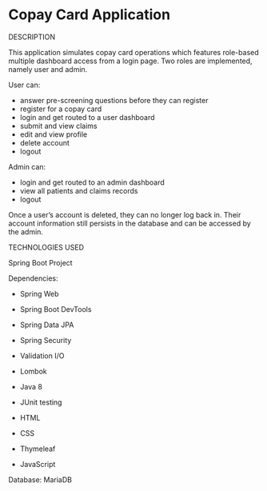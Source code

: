 # Copay Card Application

DESCRIPTION

This application simulates copay card operations which features role-based multiple dashboard access from a login page. Two roles are implemented, namely user and admin.

User can:
* answer pre-screening questions before they can register
* register for a copay card
* login and get routed to a user dashboard
* submit and view claims
* edit and view profile
* delete account
* logout

Admin can:
* login and get routed to an admin dashboard
* view all patients and claims records
* logout

Once a user’s account is deleted, they can no longer log back in. Their account information still persists in the database and can be accessed by the admin.

TECHNOLOGIES USED

Spring Boot Project

Dependencies:
* Spring Web
* Spring Boot DevTools
* Spring Data JPA
* Spring Security
* Validation I/O
* Lombok 


* Java 8
* JUnit testing
* HTML
* CSS
* Thymeleaf
* JavaScript


Database: MariaDB
